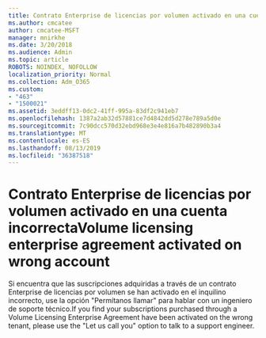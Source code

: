 ```yaml
---
title: Contrato Enterprise de licencias por volumen activado en una cuenta incorrecta
ms.author: cmcatee
author: cmcatee-MSFT
manager: mnirkhe
ms.date: 3/20/2018
ms.audience: Admin
ms.topic: article
ROBOTS: NOINDEX, NOFOLLOW
localization_priority: Normal
ms.collection: Adm_O365
ms.custom:
- "463"
- "1500021"
ms.assetid: 3eddff13-0dc2-41ff-995a-83df2c941eb7
ms.openlocfilehash: 1387a2ab32d57881ce7d4842dd5d278e789a5d0e
ms.sourcegitcommit: 7c90dcc570d32ebd968e3e4e816a7b482890b3a4
ms.translationtype: MT
ms.contentlocale: es-ES
ms.lasthandoff: 08/13/2019
ms.locfileid: "36387518"
---
```

# <a name="volume-licensing-enterprise-agreement-activated-on-wrong-account"></a><span data-ttu-id="03c1d-102">Contrato Enterprise de licencias por volumen activado en una cuenta incorrecta</span><span class="sxs-lookup"><span data-stu-id="03c1d-102">Volume licensing enterprise agreement activated on wrong account</span></span>

<span data-ttu-id="03c1d-103">Si encuentra que las suscripciones adquiridas a través de un contrato Enterprise de licencias por volumen se han activado en el inquilino incorrecto, use la opción "Permítanos llamar" para hablar con un ingeniero de soporte técnico.</span><span class="sxs-lookup"><span data-stu-id="03c1d-103">If you find your subscriptions purchased through a Volume Licensing Enterprise Agreement have been activated on the wrong tenant, please use the "Let us call you" option to talk to a support engineer.</span></span>